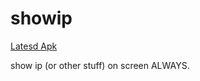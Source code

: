 # showip

[Latesd Apk](https://github.com/luoqii/showip/blob/master/dist/showip.apk?raw=true)

show ip (or other stuff) on screen ALWAYS.


